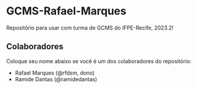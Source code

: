 # GCMS-Rafael-Marques
Repositório para usar com turma de GCMS do IFPE-Recife, 2023.2!

## Colaboradores
Coloque seu nome abaixo se você é um dos colaboradores do repositório:
* Rafael Marques (@rfdsm, dono)
* Ramide Dantas (@ramidedantas)
